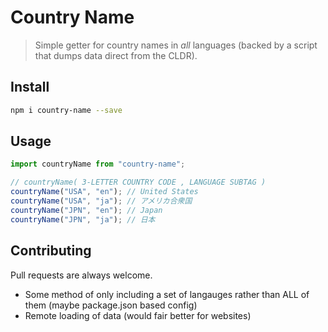 # Country Name
> Simple getter for country names in _all_ languages (backed by a script that dumps data direct from the CLDR).

## Install

```bash
npm i country-name --save
```

## Usage

```js
import countryName from "country-name";

// countryName( 3-LETTER COUNTRY CODE , LANGUAGE SUBTAG )
countryName("USA", "en"); // United States
countryName("USA", "ja"); // アメリカ合衆国
countryName("JPN", "en"); // Japan
countryName("JPN", "ja"); // 日本
```

## Contributing

Pull requests are always welcome.

 - Some method of only including a set of langauges rather than ALL of them (maybe package.json based config)
 - Remote loading of data (would fair better for websites)
